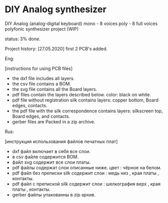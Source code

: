 # DIY Analog synthesizer
 DIY Analog (analog-digital keyboard) mono - 8 voices poly - 8 full voices polyfonic synthesizer project (WIP)

status: 3% done.

Project history:
[27.05.2020] first 2 PCB's added.


Eng:

[instructions for using PCB files]
* the dxf file includes all layers.
* the csv file contains a BOM.
* the svg file contains all the Board layers.
* pdf files contain the layers described below. color: black on white.
* pdf file without registration silk contains layers: copper bottom, Board edges, contacts.
* the pdf file with the silk correspondence contains layers: silkscreen top, Board edges, and contacts.
* gerber files are Packed in a zip archive.


Rus:

[инструкция использования файлов печатных плат]
* dxf файл включает в себя все слои.
* в csv файле содержится BOM.
* файл svg содержит все слои платы.
* pdf файлы содержат слои описанные ниже. цвет : чёрное на белом.
* pdf файл без преписки silk содержит слои : медь низ , края платы , контакты.
* pdf файл с препиской silk содержит слои : шелкография верх , края платы , контакты.
* gerber файлы упакованны в zip архив.

